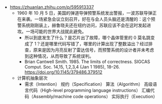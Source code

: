 - https://zhuanlan.zhihu.com/p/595913337
	- 1960 年 10 月 5 日，美国的弹道导弹预警系统发出警报，一波苏联导弹正在来袭。一场紧急会议立刻召开，好在与会人员头脑还是清醒的：这个预警系统刚刚装上，赫鲁晓夫还在纽约访问，苏联应该不会在这时发起进攻。一场可能的世界大战就此避免。
		- 所以到底发生了什么？是芯片出了故障，哪个晶体管里的 0 莫名跳变成了 1？还是哪里代码写错了，哪里的计算出现了整数溢出？经过排查，原来是因为月亮反射了雷达信号，而预警系统的设计者并未考虑到这种情况，从而导致了系统误判。
		- Brian Cantwell Smith. 1985. The limits of correctness. SIGCAS Comput. Soc. 14,15, 1,2,3,4 (Jan 1 1985), 18–26. https://doi.org/10.1145/379486.379512
	- 计算机抽象层次
		- 需求（Intention）
		  规约（Specification）
		  算法（Algorithm）
		  高级语言代码（High-level programming language instructions）
		  汇编代码（Assembly/machine code operations）
		  实际执行（Execution）